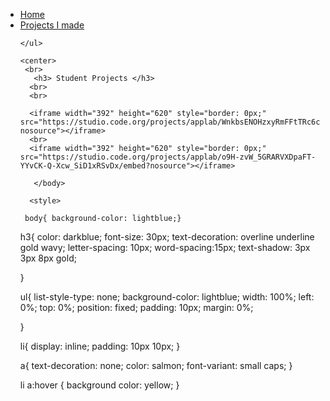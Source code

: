 <html>
  <head>
  </head>
  <body>
    <ul>
      <li> <a href="index.html"> Home </a></li>
      <li> <a href="projectPage.html"> Projects I made </a></li>
    
    </ul>
    
    <center>
     <br>
       <h3> Student Projects </h3>
      <br>
      <br>
      
      <iframe width="392" height="620" style="border: 0px;" src="https://studio.code.org/projects/applab/WnkbsENOHzxyRmFFtTRc6cxsJKq2KLi_sZn7yoykFck/embed?nosource"></iframe>
      <br>
      <iframe width="392" height="620" style="border: 0px;" src="https://studio.code.org/projects/applab/o9H-zvW_5GRARVXDpaFT-YYvCK-Q-Xcw_SiD1xRSvDx/embed?nosource"></iframe>
      
       </body>
</html>

      <style>

     body{ background-color: lightblue;}

h3{
  color: darkblue;
  font-size: 30px;
  text-decoration: overline underline gold wavy;
  letter-spacing: 10px;
  word-spacing:15px;
  text-shadow: 3px 3px 8px gold;
  
}

ul{
  list-style-type: none;
  background-color: lightblue;
  width: 100%;
  left: 0%;
  top: 0%;
  position: fixed;
  padding: 10px;
  margin: 0%;
 
  
}

li{
  display: inline;
  padding: 10px 10px;
}

a{
  text-decoration: none;
  color: salmon;
  font-variant: small caps;
}

li a:hover {
  background color: yellow;
}

</style>
      
